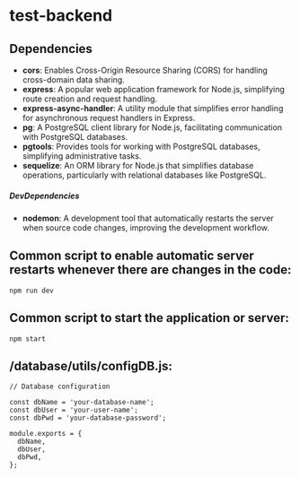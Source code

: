 # test-backend

## Dependencies

- **cors**: Enables Cross-Origin Resource Sharing (CORS) for handling cross-domain data sharing.
- **express**: A popular web application framework for Node.js, simplifying route creation and request handling.
- **express-async-handler**: A utility module that simplifies error handling for asynchronous request handlers in Express.
- **pg**: A PostgreSQL client library for Node.js, facilitating communication with PostgreSQL databases.
- **pgtools**: Provides tools for working with PostgreSQL databases, simplifying administrative tasks.
- **sequelize**: An ORM library for Node.js that simplifies database operations, particularly with relational databases like PostgreSQL.

##### DevDependencies

- **nodemon**: A development tool that automatically restarts the server when source code changes, improving the development workflow.




## Common script to enable automatic server restarts whenever there are changes in the code:
```
npm run dev
```

## Common script to start the application or server:
```
npm start
```


## /database/utils/configDB.js:
```
// Database configuration

const dbName = 'your-database-name';
const dbUser = 'your-user-name';
const dbPwd = 'your-database-password';

module.exports = {
  dbName,
  dbUser,
  dbPwd,
}; 
```